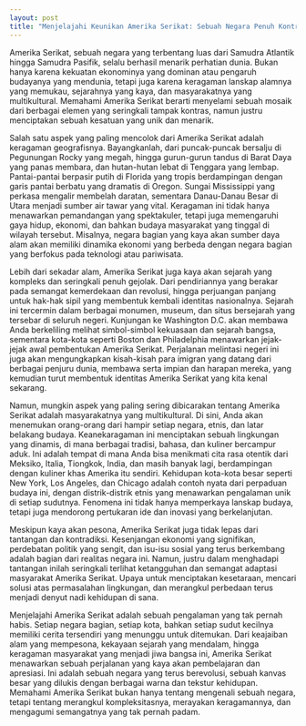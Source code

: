 ```yaml
---
layout: post
title: "Menjelajahi Keunikan Amerika Serikat: Sebuah Negara Penuh Kontras dan Pesona"
---
```


Amerika Serikat, sebuah negara yang terbentang luas dari Samudra Atlantik hingga Samudra Pasifik, selalu berhasil menarik perhatian dunia. Bukan hanya karena kekuatan ekonominya yang dominan atau pengaruh budayanya yang mendunia, tetapi juga karena keragaman lanskap alamnya yang memukau, sejarahnya yang kaya, dan masyarakatnya yang multikultural. Memahami Amerika Serikat berarti menyelami sebuah mosaik dari berbagai elemen yang seringkali tampak kontras, namun justru menciptakan sebuah kesatuan yang unik dan menarik.

Salah satu aspek yang paling mencolok dari Amerika Serikat adalah keragaman geografisnya. Bayangkanlah, dari puncak-puncak bersalju di Pegunungan Rocky yang megah, hingga gurun-gurun tandus di Barat Daya yang panas membara, dan hutan-hutan lebat di Tenggara yang lembap. Pantai-pantai berpasir putih di Florida yang tropis berdampingan dengan garis pantai berbatu yang dramatis di Oregon. Sungai Mississippi yang perkasa mengalir membelah daratan, sementara Danau-Danau Besar di Utara menjadi sumber air tawar yang vital. Keragaman ini tidak hanya menawarkan pemandangan yang spektakuler, tetapi juga memengaruhi gaya hidup, ekonomi, dan bahkan budaya masyarakat yang tinggal di wilayah tersebut. Misalnya, negara bagian yang kaya akan sumber daya alam akan memiliki dinamika ekonomi yang berbeda dengan negara bagian yang berfokus pada teknologi atau pariwisata.

Lebih dari sekadar alam, Amerika Serikat juga kaya akan sejarah yang kompleks dan seringkali penuh gejolak. Dari pendiriannya yang berakar pada semangat kemerdekaan dan revolusi, hingga perjuangan panjang untuk hak-hak sipil yang membentuk kembali identitas nasionalnya. Sejarah ini tercermin dalam berbagai monumen, museum, dan situs bersejarah yang tersebar di seluruh negeri. Kunjungan ke Washington D.C. akan membawa Anda berkeliling melihat simbol-simbol kekuasaan dan sejarah bangsa, sementara kota-kota seperti Boston dan Philadelphia menawarkan jejak-jejak awal pembentukan Amerika Serikat. Perjalanan melintasi negeri ini juga akan mengungkapkan kisah-kisah para imigran yang datang dari berbagai penjuru dunia, membawa serta impian dan harapan mereka, yang kemudian turut membentuk identitas Amerika Serikat yang kita kenal sekarang.

Namun, mungkin aspek yang paling sering dibicarakan tentang Amerika Serikat adalah masyarakatnya yang multikultural. Di sini, Anda akan menemukan orang-orang dari hampir setiap negara, etnis, dan latar belakang budaya. Keanekaragaman ini menciptakan sebuah lingkungan yang dinamis, di mana berbagai tradisi, bahasa, dan kuliner bercampur aduk. Ini adalah tempat di mana Anda bisa menikmati cita rasa otentik dari Meksiko, Italia, Tiongkok, India, dan masih banyak lagi, berdampingan dengan kuliner khas Amerika itu sendiri. Kehidupan kota-kota besar seperti New York, Los Angeles, dan Chicago adalah contoh nyata dari perpaduan budaya ini, dengan distrik-distrik etnis yang menawarkan pengalaman unik di setiap sudutnya. Fenomena ini tidak hanya memperkaya lanskap budaya, tetapi juga mendorong pertukaran ide dan inovasi yang berkelanjutan.

Meskipun kaya akan pesona, Amerika Serikat juga tidak lepas dari tantangan dan kontradiksi. Kesenjangan ekonomi yang signifikan, perdebatan politik yang sengit, dan isu-isu sosial yang terus berkembang adalah bagian dari realitas negara ini. Namun, justru dalam menghadapi tantangan inilah seringkali terlihat ketangguhan dan semangat adaptasi masyarakat Amerika Serikat. Upaya untuk menciptakan kesetaraan, mencari solusi atas permasalahan lingkungan, dan merangkul perbedaan terus menjadi denyut nadi kehidupan di sana.

Menjelajahi Amerika Serikat adalah sebuah pengalaman yang tak pernah habis. Setiap negara bagian, setiap kota, bahkan setiap sudut kecilnya memiliki cerita tersendiri yang menunggu untuk ditemukan. Dari keajaiban alam yang mempesona, kekayaan sejarah yang mendalam, hingga keragaman masyarakat yang menjadi jiwa bangsa ini, Amerika Serikat menawarkan sebuah perjalanan yang kaya akan pembelajaran dan apresiasi. Ini adalah sebuah negara yang terus berevolusi, sebuah kanvas besar yang dilukis dengan berbagai warna dan tekstur kehidupan. Memahami Amerika Serikat bukan hanya tentang mengenali sebuah negara, tetapi tentang merangkul kompleksitasnya, merayakan keragamannya, dan mengagumi semangatnya yang tak pernah padam.
